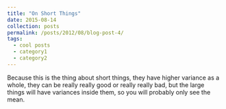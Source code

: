 ```yaml
---
title: "On Short Things"
date: 2015-08-14
collection: posts
permalink: /posts/2012/08/blog-post-4/
tags:
  - cool posts
  - category1
  - category2
---
```


Because this is the thing about short things, they have higher variance as a whole, they can be really really good or really really bad, but the large things will have variances inside them, so you will probably only see the mean.
